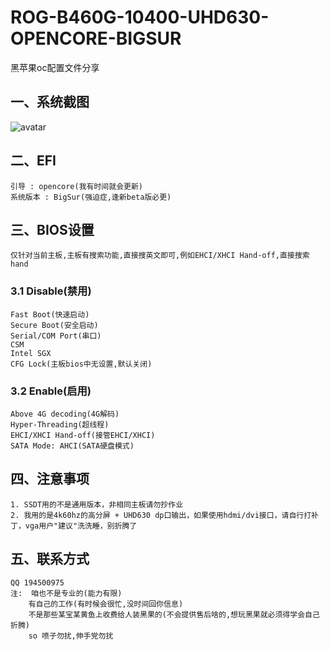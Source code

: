 # ROG-B460G-10400-UHD630-OPENCORE-BIGSUR
黑苹果oc配置文件分享

## 一、系统截图
![avatar](https://github.com/JhonsonT/ROG-B460G-10400-UHD630-OPENCORE-BIGSUR/blob/main/images/system.png)

## 二、EFI
```text
引导 : opencore(我有时间就会更新)
系统版本 : BigSur(强迫症,逢新beta版必更)
```

## 三、BIOS设置

```text
仅针对当前主板,主板有搜索功能,直接搜英文即可,例如EHCI/XHCI Hand-off,直接搜索hand
```

### 3.1 Disable(禁用)
```text
Fast Boot(快速启动)
Secure Boot(安全启动)
Serial/COM Port(串口)
CSM
Intel SGX
CFG Lock(主板bios中无设置,默认关闭)
```

### 3.2 Enable(启用)
```text
Above 4G decoding(4G解码)
Hyper-Threading(超线程)
EHCI/XHCI Hand-off(接管EHCI/XHCI)
SATA Mode: AHCI(SATA硬盘模式)
```

## 四、注意事项
```text
1. SSDT用的不是通用版本，非相同主板请勿抄作业
2. 我用的是4k60hz的高分屏 + UHD630 dp口输出，如果使用hdmi/dvi接口，请自行打补丁，vga用户"建议"洗洗睡，别折腾了
```

## 五、联系方式
```text
QQ 194500975
注:  咱也不是专业的(能力有限)
    有自己的工作(有时候会很忙,没时间回你信息)
    不是那些某宝某黄鱼上收费给人装黑果的(不会提供售后啥的,想玩黑果就必须得学会自己折腾)
    so 喷子勿扰,伸手党勿扰
```
